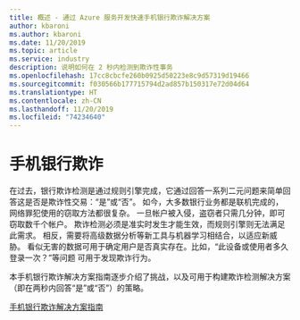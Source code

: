 ```yaml
---
title: 概述 - 通过 Azure 服务开发快速手机银行欺诈解决方案
author: kbaroni
ms.author: kbaroni
ms.date: 11/20/2019
ms.topic: article
ms.service: industry
description: 说明如何在 2 秒内检测到欺诈性事务
ms.openlocfilehash: 17cc8cbcfe260b0925d50223e8c9d57319d19466
ms.sourcegitcommit: f030566b177715794d2ad857b150317e72d04d64
ms.translationtype: HT
ms.contentlocale: zh-CN
ms.lasthandoff: 11/20/2019
ms.locfileid: "74234640"
---
```

# <a name="mobile-bank-fraud"></a>手机银行欺诈

在过去，银行欺诈检测是通过规则引擎完成，它通过回答一系列二元问题来简单回答这是否是欺诈性交易：“是”或“否”。 如今，大多数银行业务都是联机完成的，网络罪犯使用的窃取方法都很复杂。 一旦帐户被入侵，盗窃者只需几分钟，即可窃取数千个帐户。 欺诈检测必须是准实时发生才能生效，而规则引擎则无法满足此需求。 相反，需要将高级数据分析等新工具与机器学习相结合，以适应新威胁。 看似无害的数据可用于确定用户是否真实存在。比如，“此设备或使用者多久登录一次？”等问题 可用于发现欺诈行为。

本手机银行欺诈解决方案指南逐步介绍了挑战，以及可用于构建欺诈检测解决方案（即在两秒内回答“是”或“否”）的策略。

[手机银行欺诈解决方案指南](https://download.microsoft.com/download/0/1/5/0150425C-14C7-41F4-97EA-3DE57B678C51/IndSG_FraudDetection.pdf)
